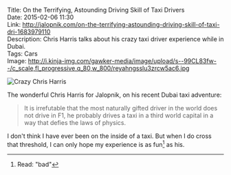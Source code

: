 Title: On the Terrifying, Astounding Driving Skill of Taxi Drivers  
Date: 2015-02-06 11:30  
Link: http://jalopnik.com/on-the-terrifying-astounding-driving-skill-of-taxi-dri-1683979110  
Description: Chris Harris talks about his crazy taxi driver experience while in Dubai.  
Tags: Cars  
Image: http://i.kinja-img.com/gawker-media/image/upload/s--99CL83fw--/c_scale,fl_progressive,q_80,w_800/reyahngsslu3zrcw5ac6.jpg  

![Crazy Chris Harris][kinja-img]

The wonderful Chris Harris for Jalopnik, on his recent Dubai taxi adventure:

> It is irrefutable that the most naturally gifted driver in the world does not drive in F1, he probably drives a taxi in a third world capital in a way that defies the laws of physics.

I don't think I have ever been on the inside of a taxi. But when I do cross that threshold, I can only hope my experience is as fun[^bd] as his.

[^bd]: Read: "bad"

[kinja-img]: http://i.kinja-img.com/gawker-media/image/upload/s--99CL83fw--/c_scale,fl_progressive,q_80,w_800/reyahngsslu3zrcw5ac6.jpg "Crazy Chris Harris"